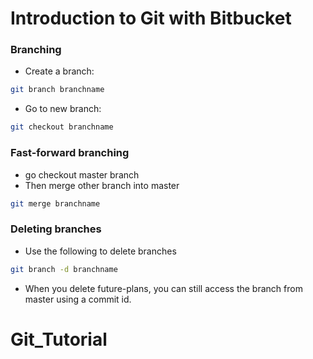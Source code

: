 # Introduction to Git with Bitbucket

### Branching
- Create a branch:
```bash
git branch branchname
```
- Go to new branch:
```bash
git checkout branchname
```

### Fast-forward branching
- go checkout master branch
- Then merge other branch into master
```bash
git merge branchname
```

### Deleting branches
- Use the following to delete branches
```bash
git branch -d branchname
```
- When you delete future-plans, you can still access the branch from master using a commit id.
# Git_Tutorial

